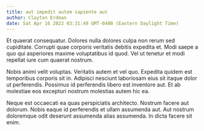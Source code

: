 ```yaml
---
title: aut impedit autem sapiente aut
author: Clayton Erdman
date: Sat Apr 16 2022 03:31:49 GMT-0400 (Eastern Daylight Time)
---
```

Et quaerat consequatur. Dolores nulla dolores culpa non rerum sed cupiditate. Corrupti quae corporis veritatis debitis expedita et. Modi saepe a quo qui asperiores maxime voluptatibus id quod. Vel ut tenetur et modi repellat iure cum quaerat nostrum.

 Nobis animi velit voluptas. Veritatis autem et vel quo. Expedita quidem est temporibus corporis sit in. Adipisci nesciunt laboriosam eius sit itaque dolor ut perferendis. Possimus id perferendis libero est inventore aut. Et ab molestiae eos excepturi nostrum molestias autem hic ea.

 Neque est occaecati ea quas perspiciatis architecto. Nostrum facere aut dolorum. Nobis eaque id perferendis et ullam assumenda aut. Aut nostrum doloremque odit deserunt assumenda alias assumenda. In dicta facere sit enim.